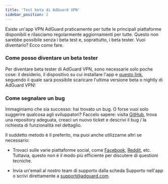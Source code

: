 ```yaml
---
title: 'Test beta di AdGuard VPN'
sidebar_position: 2
---
```


Esiste un'app VPN AdGuard praticamente per tutte le principali piattaforme disponibili e rilasciamo regolarmente aggiornamenti per tutte. Questo non sarebbe possibile senza i beta test e, soprattutto, i beta tester. Vuoi diventarlo? Ecco come fare.

### Come posso diventare un beta tester

Per diventare beta tester di AdGuard VPN, sono necessarie solo poche cose: il desiderio, il dispositivo su cui installare l'app e [questo link](https://adguard-vpn.com/en/beta.html), seguendo il quale sarà possibile scaricare l'ultima versione beta o nightly di AdGuard VPN!

### Come segnalare un bug

Immaginiamo che sia successo: hai trovato un bug. O forse vuoi solo suggerire qualcosa agli sviluppatori? Faccelo sapere: visita [GitHub](https://github.com/AdguardTeam/), trova una repository adeguata, creaci un nuovo ticket e descrivi il bug / la richiesta di funzionalità nel dettaglio.

Il suddetto metodo è il preferito, ma puoi anche utilizzarne altri se necessario:

- Trovaci sulle varie piattaforme social, come [Facebook](https://www.facebook.com/AdguardEn/), [Reddit](https://www.reddit.com/r/Adguard/), etc. Tuttavia, questo non è il modo più efficiente per discutere di questioni tecniche.

- Invia un'email al nostro team di supporto dalla scheda Supporto nell'app o scrivi direttamente a [support@adguard.com](mailto:support@adguard.com).

